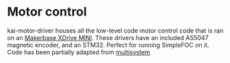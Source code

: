 # Motor control
kai-motor-driver houses all the low-level code motor control code that is ran on an [Makerbase XDrive MINI](https://makerbase3d.com/product/makerbase-xdrive-mini-high-precision-brushless-servo-motor-controller-based-on-odrive3-6-with-as5047p-on-board/).
These drivers have an included AS5047 magnetic encoder, and an STM32. Perfect for running SimpleFOC on it.
Code has been partially adapted from [multisystem](https://community.simplefoc.com/u/multisystem/summary)
